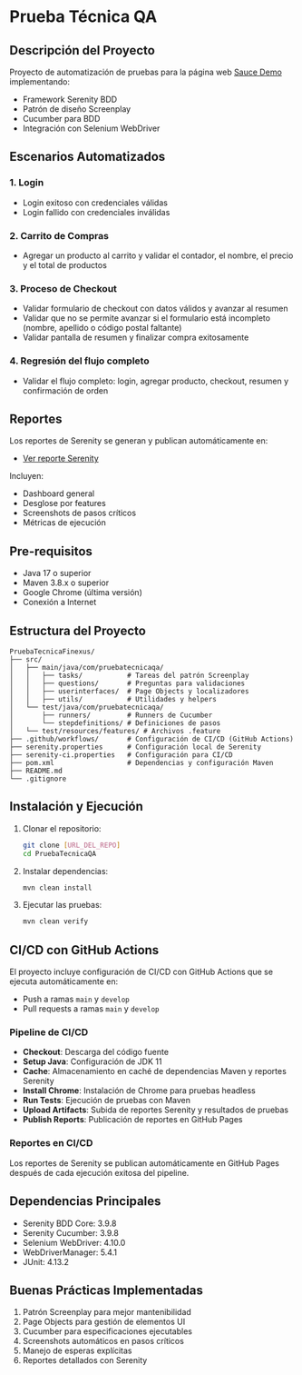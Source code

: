 # Prueba Técnica QA

## Descripción del Proyecto
Proyecto de automatización de pruebas para la página web [Sauce Demo](https://www.saucedemo.com/) implementando:
- Framework Serenity BDD
- Patrón de diseño Screenplay
- Cucumber para BDD
- Integración con Selenium WebDriver

## Escenarios Automatizados
### 1. Login
- Login exitoso con credenciales válidas
- Login fallido con credenciales inválidas

### 2. Carrito de Compras
- Agregar un producto al carrito y validar el contador, el nombre, el precio y el total de productos

### 3. Proceso de Checkout
- Validar formulario de checkout con datos válidos y avanzar al resumen
- Validar que no se permite avanzar si el formulario está incompleto (nombre, apellido o código postal faltante)
- Validar pantalla de resumen y finalizar compra exitosamente

### 4. Regresión del flujo completo
- Validar el flujo completo: login, agregar producto, checkout, resumen y confirmación de orden

## Reportes
Los reportes de Serenity se generan y publican automáticamente en:
- [Ver reporte Serenity](https://hernandomolina.github.io/PruebaTecnicaFinexus/)

Incluyen:
- Dashboard general
- Desglose por features
- Screenshots de pasos críticos
- Métricas de ejecución

## Pre-requisitos
- Java 17 o superior
- Maven 3.8.x o superior
- Google Chrome (última versión)
- Conexión a Internet

## Estructura del Proyecto
```
PruebaTecnicaFinexus/
├── src/
│   ├── main/java/com/pruebatecnicaqa/
│   │   ├── tasks/           # Tareas del patrón Screenplay
│   │   ├── questions/       # Preguntas para validaciones
│   │   ├── userinterfaces/  # Page Objects y localizadores
│   │   ├── utils/           # Utilidades y helpers
│   └── test/java/com/pruebatecnicaqa/
│       ├── runners/         # Runners de Cucumber
│       └── stepdefinitions/ # Definiciones de pasos
│   └── test/resources/features/ # Archivos .feature
├── .github/workflows/       # Configuración de CI/CD (GitHub Actions)
├── serenity.properties      # Configuración local de Serenity
├── serenity-ci.properties   # Configuración para CI/CD
├── pom.xml                  # Dependencias y configuración Maven
├── README.md
└── .gitignore
```

## Instalación y Ejecución
1. Clonar el repositorio:
   ```bash
   git clone [URL_DEL_REPO]
   cd PruebaTecnicaQA
   ```

2. Instalar dependencias:
   ```bash
   mvn clean install
   ```

3. Ejecutar las pruebas:
   ```bash
   mvn clean verify
   ```

## CI/CD con GitHub Actions
El proyecto incluye configuración de CI/CD con GitHub Actions que se ejecuta automáticamente en:
- Push a ramas `main` y `develop`
- Pull requests a ramas `main` y `develop`

### Pipeline de CI/CD
- **Checkout**: Descarga del código fuente
- **Setup Java**: Configuración de JDK 11
- **Cache**: Almacenamiento en caché de dependencias Maven y reportes Serenity
- **Install Chrome**: Instalación de Chrome para pruebas headless
- **Run Tests**: Ejecución de pruebas con Maven
- **Upload Artifacts**: Subida de reportes Serenity y resultados de pruebas
- **Publish Reports**: Publicación de reportes en GitHub Pages

### Reportes en CI/CD
Los reportes de Serenity se publican automáticamente en GitHub Pages después de cada ejecución exitosa del pipeline.

## Dependencias Principales
- Serenity BDD Core: 3.9.8
- Serenity Cucumber: 3.9.8
- Selenium WebDriver: 4.10.0
- WebDriverManager: 5.4.1
- JUnit: 4.13.2

## Buenas Prácticas Implementadas
1. Patrón Screenplay para mejor mantenibilidad
2. Page Objects para gestión de elementos UI
3. Cucumber para especificaciones ejecutables
4. Screenshots automáticos en pasos críticos
5. Manejo de esperas explícitas
6. Reportes detallados con Serenity
